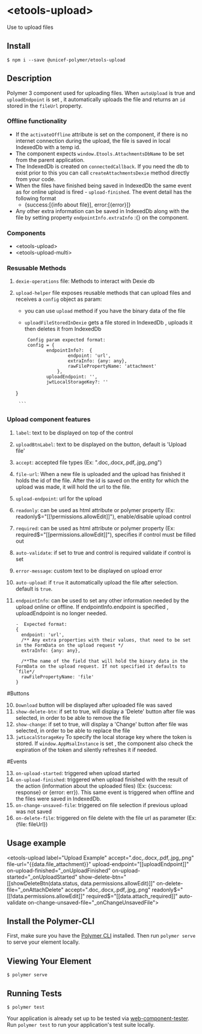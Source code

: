 # \<etools-upload\>

Use to upload files

## Install
`$ npm i --save @unicef-polymer/etools-upload`

## Description
Polymer 3 component used for uploading files.
When `autoUpload` is true and `uploadEndpoint` is set , it automatically uploads the file and returns an `id` stored in the `fileUrl` property.

### Offline functionality
* If the `activateOffline` attribute is set on the <etools-upload-multi> component, if there is no internet connection during the upload, the file is saved in local IndexedDb with a temp id.
* The component expects `window.Etools.AttachmentsDbName` to be set from the parent application.
* The IndexedDb is created on  `connectedCallback`. If you need the db to exist prior to this you can call `createAttachmentsDexie` method directly from your code.
* When the files have finished being saved in IndexedDb the same event as for online upload is fired - `upload-finished`. The event detail has the following format
	-	{success:[{info about file}], error:[{error}]}
* Any other extra information can be saved in IndexedDb along with the file by setting property `endpointInfo.extraInfo` :{} on the component.



### Components
* \<etools-upload\>
* \<etools-upload-multi\>

### Resusable Methods
1. `dexie-operations` file: Methods to interact with Dexie db
2. `upload-helper` file exposes reusable methods that can upload files and receives a `config` object as param:
 	- you can use `upload` method if you have the binary data of the file
 	- `uploadFileStoredInDexie` gets a file stored in IndexedDb , uploads it then deletes it from IndexedDb

	 	```
		 Config param expected format:
		 config = {
				endpointInfo?:  {
						endpoint: 'url',
						extraInfo: {any: any},
						rawFilePropertyName: 'attachment'
					},
				uploadEndpoint: '',
				jwtLocalStorageKey?: ''
     }

		```


### Upload component features

1. `label`: text to be displayed on top of the control
2. `uploadBtnLabel`: text to be displayed on the button, default is 'Upload file'
3. `accept`: accepted file types (Ex: ".doc,.docx,.pdf,.jpg,.png")
4. `file-url`: When a new file is uploaded and the upload has finished it holds the id of the file. After the id is saved on the entity for which the upload was made, it will hold the url to the file.
5. `upload-endpoint`: url for the upload
6. `readonly`: can be used as html attribute or polymer property (Ex: readonly$="[[!permissions.allowEdit]]"), enable/disable upload control
7. `required`: can be used as html attribute or polymer property (Ex: required$="[[permissions.allowEdit]]"), specifies if control must be filled out
8. `auto-validate`: if set to true and control is required validate if control is set
9. `error-message`: custom text to be displayed on upload error
10. `auto-upload`: if `true` it automatically upload the file after selection. default is `true`.
11. `endpointInfo`: can be used to set any other information needed by the upload online or offline. If endpointInfo.endpoint is specified , uploadEndpoint is no longer needed.

		-  Expected format:
        {
          endpoint: 'url',
          /** Any extra properties with their values, that need to be set in the FormData on the upload request */
          extraInfo: {any: any},

          /**The name of the field that will hold the binary data in the FormData on the upload request. If not specified it defaults to `file*/
          rawFilePropertyName: 'file'
        }


#Buttons

10. `Download` button will be displayed after uploaded file was saved
11. `show-delete-btn`:  if set to true, will display a 'Delete' button after file was selected, in order to be able to remove the file
12. `show-change`: if set to true, will display a 'Change' button after file was selected, in order to be able to replace the file
13. `jwtLocalStorageKey` To specify the local storage key where the token is stored. If `window.AppMsalInstance` is set , the component also check the expiration of the token and silently refreshes it if needed.

#Events

13. `on-upload-started`: triggered when upload started
14. `on-upload-finished`: triggered when upload finished with the result of the action (information about the uploaded files) (Ex: {success: response} or {error: err}). This same event is triggered when offline and the files were saved in IndexedDb.
15. `on-change-unsaved-file`: triggered on file selection if previous upload was not saved
16. `on-delete-file`: triggered on file delete with the file url as parameter (Ex: {file: fileUrl})


## Usage example

 <etools-upload
		label="Upload Example"
		accept=".doc,.docx,.pdf,.jpg,.png"
		file-url="{{data.file_attachment}}"
		upload-endpoint="[[uploadEndpoint]]"
		on-upload-finished="_onUploadFinished"
		on-upload-started="_onUploadStarted"
		show-delete-btn="[[showDeleteBtn(data.status, data.permissions.allowEdit)]]"
		on-delete-file="_onAttachDelete"
		accept=".doc,.docx,.pdf,.jpg,.png"
		readonly$="[[!data.permissions.allowEdit]]"
		required$="[[data.attach_required]]"
		auto-validate
		on-change-unsaved-file="_onChangeUnsavedFile">
  </etools-upload>


## Install the Polymer-CLI

First, make sure you have the [Polymer CLI](https://www.npmjs.com/package/polymer-cli) installed. Then run `polymer serve` to serve your element locally.

## Viewing Your Element

```
$ polymer serve
```

## Running Tests

```
$ polymer test
```

Your application is already set up to be tested via [web-component-tester](https://github.com/Polymer/web-component-tester). Run `polymer test` to run your application's test suite locally.
